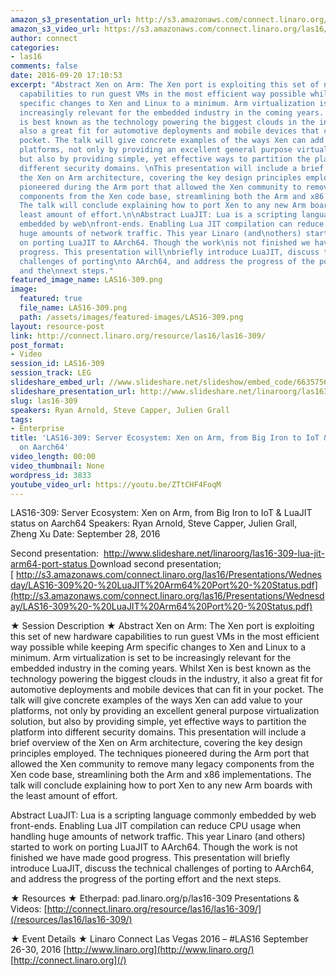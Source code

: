 ```yaml
---
amazon_s3_presentation_url: http://s3.amazonaws.com/connect.linaro.org/las16/Presentations/Wednesday/LAS16-309%20-%20From%20Big%20Iron%20to%20IoT.pdf
amazon_s3_video_url: https://s3.amazonaws.com/connect.linaro.org/las16/Videos/Wednesday/LAS16-309%20Server%20Ecosystem%20%20Xen%20on%20Arm%2C%20from%20Big%20Iron%20to%20IoT.mp4
author: connect
categories:
- las16
comments: false
date: 2016-09-20 17:10:53
excerpt: "Abstract Xen on Arm: The Xen port is exploiting this set of new hardware
  capabilities to run guest VMs in the most efficient way possible while keeping Arm
  specific changes to Xen and Linux to a minimum. Arm virtualization is set to be
  increasingly relevant for the embedded industry in the coming years. \nWhilst Xen
  is best known as the technology powering the biggest clouds in the industry, it
  also a great fit for automotive deployments and mobile devices that can fit in your
  pocket. The talk will give concrete examples of the ways Xen can add value to your
  platforms, not only by providing an excellent general purpose virtualization solution,
  but also by providing simple, yet effective ways to partition the platform into
  different security domains. \nThis presentation will include a brief overview of
  the Xen on Arm architecture, covering the key design principles employed. The techniques
  pioneered during the Arm port that allowed the Xen community to remove many legacy
  components from the Xen code base, streamlining both the Arm and x86 implementations.
  The talk will conclude explaining how to port Xen to any new Arm boards with the
  least amount of effort.\n\nAbstract LuaJIT: Lua is a scripting language commonly
  embedded by web\nfront-ends. Enabling Lua JIT compilation can reduce CPU usage when\nhandling
  huge amounts of network traffic. This year Linaro (and\nothers) started to work
  on porting LuaJIT to AArch64. Though the work\nis not finished we have made good
  progress. This presentation will\nbriefly introduce LuaJIT, discuss the technical
  challenges of porting\nto AArch64, and address the progress of the porting effort
  and the\nnext steps."
featured_image_name: LAS16-309.png
image:
  featured: true
  file_name: LAS16-309.png
  path: /assets/images/featured-images/LAS16-309.png
layout: resource-post
link: http://connect.linaro.org/resource/las16/las16-309/
post_format:
- Video
session_id: LAS16-309
session_track: LEG
slideshare_embed_url: //www.slideshare.net/slideshow/embed_code/66357564
slideshare_presentation_url: http://www.slideshare.net/linaroorg/las16309-server-ecosystem-xen-on-arm-from-big-iron-to-iot-luajit-status-on-aarch64
slug: las16-309
speakers: Ryan Arnold, Steve Capper, Julien Grall
tags:
- Enterprise
title: 'LAS16-309: Server Ecosystem: Xen on Arm, from Big Iron to IoT & LuaJIT status
  on Aarch64'
video_length: 00:00
video_thumbnail: None
wordpress_id: 3833
youtube_video_url: https://youtu.be/ZTtCHF4FoqM
---
```


LAS16-309: Server Ecosystem: Xen on Arm, from Big Iron to IoT & LuaJIT status on Aarch64
Speakers: Ryan Arnold, Steve Capper, Julien Grall, Zheng Xu
Date: September 28, 2016

Second presentation:  [http://www.slideshare.net/linaroorg/las16-309-lua-jit-arm64-port-status
D](http://www.slideshare.net/linaroorg/las16-309-lua-jit-arm64-port-status)ownload second presentation; [ http://s3.amazonaws.com/connect.linaro.org/las16/Presentations/Wednesday/LAS16-309%20-%20LuaJIT%20Arm64%20Port%20-%20Status.pdf](http://s3.amazonaws.com/connect.linaro.org/las16/Presentations/Wednesday/LAS16-309%20-%20LuaJIT%20Arm64%20Port%20-%20Status.pdf)

★ Session Description ★
Abstract Xen on Arm: The Xen port is exploiting this set of new hardware capabilities to run guest VMs in the most efficient way possible while keeping Arm specific changes to Xen and Linux to a minimum. Arm virtualization is set to be increasingly relevant for the embedded industry in the coming years.
Whilst Xen is best known as the technology powering the biggest clouds in the industry, it also a great fit for automotive deployments and mobile devices that can fit in your pocket. The talk will give concrete examples of the ways Xen can add value to your platforms, not only by providing an excellent general purpose virtualization solution, but also by providing simple, yet effective ways to partition the platform into different security domains.
This presentation will include a brief overview of the Xen on Arm architecture, covering the key design principles employed. The techniques pioneered during the Arm port that allowed the Xen community to remove many legacy components from the Xen code base, streamlining both the Arm and x86 implementations. The talk will conclude explaining how to port Xen to any new Arm boards with the least amount of effort.

Abstract LuaJIT: Lua is a scripting language commonly embedded by web
front-ends. Enabling Lua JIT compilation can reduce CPU usage when
handling huge amounts of network traffic. This year Linaro (and
others) started to work on porting LuaJIT to AArch64. Though the work
is not finished we have made good progress. This presentation will
briefly introduce LuaJIT, discuss the technical challenges of porting
to AArch64, and address the progress of the porting effort and the
next steps.

★ Resources ★
Etherpad: pad.linaro.org/p/las16-309
Presentations & Videos: [http://connect.linaro.org/resource/las16/las16-309/](/resources/las16/las16-309/)

★ Event Details ★
Linaro Connect Las Vegas 2016 – #LAS16
September 26-30, 2016
[http://www.linaro.org](http://www.linaro.org/)
[http://connect.linaro.org](/)